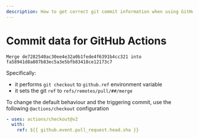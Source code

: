 ```yaml
---
description: How to get correct git commit information when using GitHub Actions
---
```


# Commit data for GitHub Actions

```
Merge de7282540ac30ee4e32a0b1fede4f6391b4cc321 into fa58941d8a807b83ec5a3e5bfb83418ce12173c7
```

Specifically:

* it performs `git checkout` to `github.ref` environment variable
* it sets the git `ref` to `refs/remotes/pull/##/merge`

To change the default behaviour and  the triggering commit, use the following `@actions/checkout` configuration

```yaml
- uses: actions/checkout@v2
  with:
    ref: ${{ github.event.pull_request.head.sha }}
```
